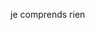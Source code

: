 je comprends rien

<!---
corbaud/corbaud is a ✨ special ✨ repository because its `README.md` (this file) appears on your GitHub profile.
You can click the Preview link to take a look at your changes.
--->
